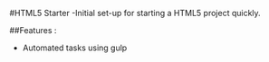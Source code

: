 #HTML5 Starter
-Initial set-up for starting a HTML5 project quickly.


##Features :
- Automated tasks using gulp




